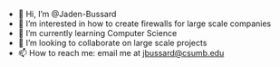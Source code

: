 - 👋 Hi, I’m @Jaden-Bussard
- 👀 I’m interested in how to create firewalls for large scale companies
- 🌱 I’m currently learning Computer Science
- 💞️ I’m looking to collaborate on large scale projects
- 📫 How to reach me: email me at jbussard@csumb.edu
 
<!---
Jaden-Bussard/Jaden-Bussard is a ✨ special ✨ repository because its `README.md` (this file) appears on your GitHub profile.
You can click the Preview link to take a look at your changes.
--->
